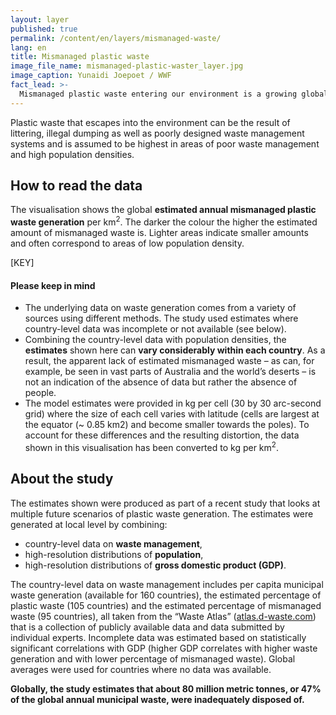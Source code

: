 ```yaml
---
layout: layer
published: true
permalink: /content/en/layers/mismanaged-waste/
lang: en
title: Mismanaged plastic waste
image_file_name: mismanaged-plastic-waster_layer.jpg
image_caption: Yunaidi Joepoet / WWF
fact_lead: >-
  Mismanaged plastic waste entering our environment is a growing global concern. Wind and rain carry it into our rivers and out to sea where it endangers wildlife and can enter the food chain.
---
```


Plastic waste that escapes into the environment can be the result of littering, illegal dumping as well as poorly designed waste management systems and is assumed to be highest in areas of poor waste management and high population densities.

## How to read the data

The visualisation shows the global **estimated annual mismanaged plastic waste generation** per km<sup>2</sup>. The darker the colour the higher the estimated amount of mismanaged waste is. Lighter areas indicate smaller amounts and often correspond to areas of low population density.

[KEY]

#### Please keep in mind

* The underlying data on waste generation comes from a variety of sources using different methods. The study used estimates where country-level data was incomplete or not available (see below).
* Combining the country-level data with population densities, the **estimates** shown here can **vary considerably within each country**. As a result, the apparent lack of estimated mismanaged waste – as can, for example, be seen in vast parts of Australia and the world’s deserts – is not an indication of the absence of data but rather the absence of people.
* The model estimates were provided in kg per cell (30 by 30 arc-second grid) where the size of each cell varies with latitude (cells are largest at the equator (~ 0.85 km2) and become smaller towards the poles). To account for these differences and the resulting distortion, the data shown in this visualisation has been converted to kg per km<sup>2</sup>.

## About the study

The estimates shown were produced as part of a recent study that looks at multiple future scenarios of plastic waste generation. The estimates were generated at local level by combining:

* country-level data on **waste management**,
* high-resolution distributions of **population**,
* high-resolution distributions of **gross domestic product (GDP)**.

The country-level data on waste management includes per capita municipal waste generation (available for 160 countries), the estimated percentage of plastic waste (105 countries) and the estimated percentage of mismanaged waste (95 countries), all taken from the “Waste Atlas” ([atlas.d-waste.com](http://www.atlas.d-waste.com/)) that is a collection of publicly available data and data submitted by individual experts. Incomplete data was estimated based on statistically significant correlations with GDP (higher GDP correlates with higher waste generation and with lower percentage of mismanaged waste). Global averages were used for countries where no data was available.

**Globally, the study estimates that about 80 million metric tonnes, or 47% of the global annual municipal waste, were inadequately disposed of.**

